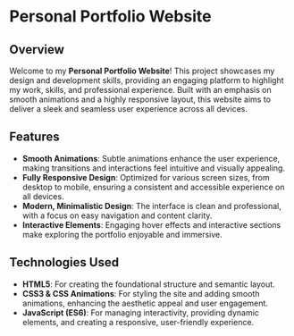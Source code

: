 # Personal Portfolio Website

## Overview
Welcome to my **Personal Portfolio Website**! This project showcases my design and development skills, providing an engaging platform to highlight my work, skills, and professional experience. Built with an emphasis on smooth animations and a highly responsive layout, this website aims to deliver a sleek and seamless user experience across all devices.

## Features
- **Smooth Animations**: Subtle animations enhance the user experience, making transitions and interactions feel intuitive and visually appealing.
- **Fully Responsive Design**: Optimized for various screen sizes, from desktop to mobile, ensuring a consistent and accessible experience on all devices.
- **Modern, Minimalistic Design**: The interface is clean and professional, with a focus on easy navigation and content clarity.
- **Interactive Elements**: Engaging hover effects and interactive sections make exploring the portfolio enjoyable and immersive.

## Technologies Used
- **HTML5**: For creating the foundational structure and semantic layout.
-  **CSS3 & CSS Animations**: For styling the site and adding smooth animations, enhancing the aesthetic appeal and user engagement.
- **JavaScript (ES6)**: For managing interactivity, providing dynamic elements, and creating a responsive, user-friendly experience.
